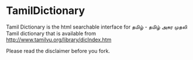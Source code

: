 TamilDictionary
===============

Tamil Dictionary is the html searchable interface for தமிழ் - தமிழ் அகர முதலி Tamil dictionary that
is available from <a href="http://www.tamilvu.org/library/dicIndex.htm" target="_blank">http://www.tamilvu.org/library/dicIndex.htm</a> 

Please read the disclaimer before you fork.
